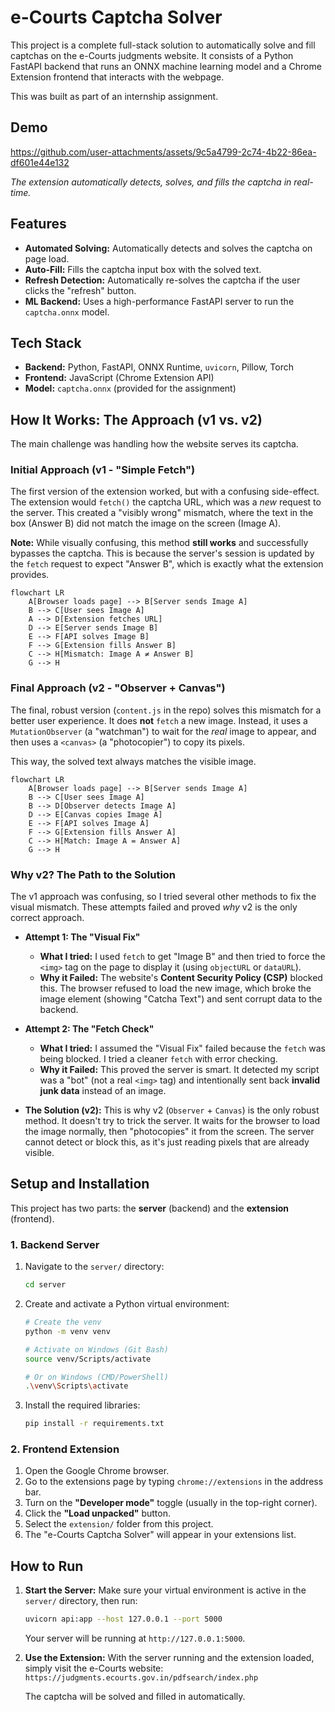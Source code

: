 # e-Courts Captcha Solver

This project is a complete full-stack solution to automatically solve and fill captchas on the e-Courts judgments website. It consists of a Python FastAPI backend that runs an ONNX machine learning model and a Chrome Extension frontend that interacts with the webpage.

This was built as part of an internship assignment.

## Demo

https://github.com/user-attachments/assets/9c5a4799-2c74-4b22-86ea-df601e44e132

*The extension automatically detects, solves, and fills the captcha in real-time.*

## Features

* **Automated Solving:** Automatically detects and solves the captcha on page load.
* **Auto-Fill:** Fills the captcha input box with the solved text.
* **Refresh Detection:** Automatically re-solves the captcha if the user clicks the "refresh" button.
* **ML Backend:** Uses a high-performance FastAPI server to run the `captcha.onnx` model.

## Tech Stack

* **Backend:** Python, FastAPI, ONNX Runtime, `uvicorn`, Pillow, Torch
* **Frontend:** JavaScript (Chrome Extension API)
* **Model:** `captcha.onnx` (provided for the assignment)

## How It Works: The Approach (v1 vs. v2)

The main challenge was handling how the website serves its captcha.

### Initial Approach (v1 - "Simple Fetch")

The first version of the extension worked, but with a confusing side-effect. The extension would `fetch()` the captcha URL, which was a *new* request to the server. This created a "visibly wrong" mismatch, where the text in the box (Answer B) did not match the image on the screen (Image A).

**Note:** While visually confusing, this method **still works** and successfully bypasses the captcha. This is because the server's session is updated by the `fetch` request to expect "Answer B", which is exactly what the extension provides.

```mermaid
flowchart LR
    A[Browser loads page] --> B[Server sends Image A]
    B --> C[User sees Image A]
    A --> D[Extension fetches URL]
    D --> E[Server sends Image B]
    E --> F[API solves Image B]
    F --> G[Extension fills Answer B]
    C --> H[Mismatch: Image A ≠ Answer B]
    G --> H
````

### Final Approach (v2 - "Observer + Canvas")

The final, robust version (`content.js` in the repo) solves this mismatch for a better user experience. It does **not** `fetch` a new image. Instead, it uses a `MutationObserver` (a "watchman") to wait for the *real* image to appear, and then uses a `<canvas>` (a "photocopier") to copy its pixels.

This way, the solved text always matches the visible image.

```mermaid
flowchart LR
    A[Browser loads page] --> B[Server sends Image A]
    B --> C[User sees Image A]
    B --> D[Observer detects Image A]
    D --> E[Canvas copies Image A]
    E --> F[API solves Image A]
    F --> G[Extension fills Answer A]
    C --> H[Match: Image A = Answer A]
    G --> H
```

### Why v2? The Path to the Solution

The v1 approach was confusing, so I tried several other methods to fix the visual mismatch. These attempts failed and proved *why* v2 is the only correct approach.

  * **Attempt 1: The "Visual Fix"**

      * **What I tried:** I used `fetch` to get "Image B" and then tried to force the `<img>` tag on the page to display it (using `objectURL` or `dataURL`).
      * **Why it Failed:** The website's **Content Security Policy (CSP)** blocked this. The browser refused to load the new image, which broke the image element (showing "Catcha Text") and sent corrupt data to the backend.

  * **Attempt 2: The "Fetch Check"**

      * **What I tried:** I assumed the "Visual Fix" failed because the `fetch` was being blocked. I tried a cleaner `fetch` with error checking.
      * **Why it Failed:** This proved the server is smart. It detected my script was a "bot" (not a real `<img>` tag) and intentionally sent back **invalid junk data** instead of an image.

  * **The Solution (v2):**
    This is why v2 (`Observer` + `Canvas`) is the only robust method. It doesn't try to trick the server. It waits for the browser to load the image normally, then "photocopies" it from the screen. The server cannot detect or block this, as it's just reading pixels that are already visible.

## Setup and Installation

This project has two parts: the **server** (backend) and the **extension** (frontend).

### 1\. Backend Server

1.  Navigate to the `server/` directory:
    ```bash
    cd server
    ```
2.  Create and activate a Python virtual environment:
    ```bash
    # Create the venv
    python -m venv venv

    # Activate on Windows (Git Bash)
    source venv/Scripts/activate

    # Or on Windows (CMD/PowerShell)
    .\venv\Scripts\activate
    ```
3.  Install the required libraries:
    ```bash
    pip install -r requirements.txt
    ```

### 2\. Frontend Extension

1.  Open the Google Chrome browser.
2.  Go to the extensions page by typing `chrome://extensions` in the address bar.
3.  Turn on the **"Developer mode"** toggle (usually in the top-right corner).
4.  Click the **"Load unpacked"** button.
5.  Select the `extension/` folder from this project.
6.  The "e-Courts Captcha Solver" will appear in your extensions list.

## How to Run

1.  **Start the Server:**
    Make sure your virtual environment is active in the `server/` directory, then run:

    ```bash
    uvicorn api:app --host 127.0.0.1 --port 5000
    ```

    Your server will be running at `http://127.0.0.1:5000`.

2.  **Use the Extension:**
    With the server running and the extension loaded, simply visit the e-Courts website:
    `https://judgments.ecourts.gov.in/pdfsearch/index.php`

    The captcha will be solved and filled in automatically.

```
```
